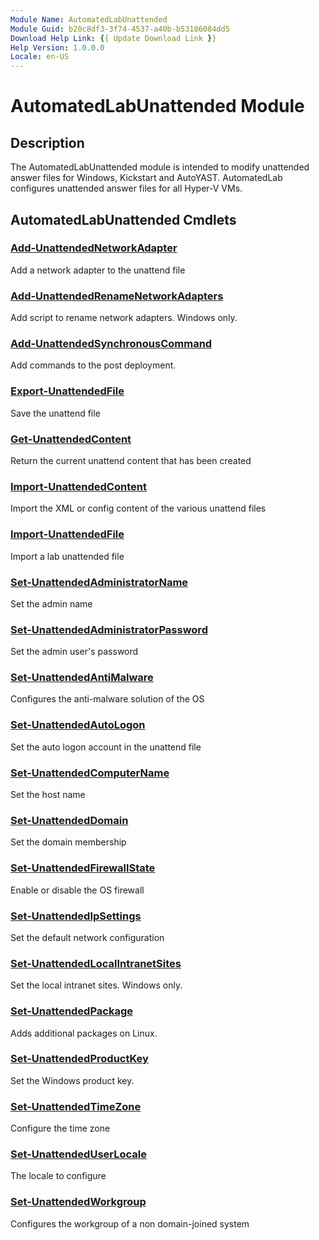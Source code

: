 ```yaml
---
Module Name: AutomatedLabUnattended
Module Guid: b20c8df3-3f74-4537-a40b-b53186084dd5
Download Help Link: {{ Update Download Link }}
Help Version: 1.0.0.0
Locale: en-US
---
```


# AutomatedLabUnattended Module
## Description
The AutomatedLabUnattended module is intended to modify unattended answer files for Windows, Kickstart and AutoYAST. AutomatedLab configures unattended answer files for all Hyper-V VMs.

## AutomatedLabUnattended Cmdlets
### [Add-UnattendedNetworkAdapter](Add-UnattendedNetworkAdapter.md)
Add a network adapter to the unattend file

### [Add-UnattendedRenameNetworkAdapters](Add-UnattendedRenameNetworkAdapters.md)
Add script to rename network adapters.
Windows only.

### [Add-UnattendedSynchronousCommand](Add-UnattendedSynchronousCommand.md)
Add commands to the post deployment.

### [Export-UnattendedFile](Export-UnattendedFile.md)
Save the unattend file

### [Get-UnattendedContent](Get-UnattendedContent.md)
Return the current unattend content that has been created

### [Import-UnattendedContent](Import-UnattendedContent.md)
Import the XML or config content of the various unattend files

### [Import-UnattendedFile](Import-UnattendedFile.md)
Import a lab unattended file

### [Set-UnattendedAdministratorName](Set-UnattendedAdministratorName.md)
Set the admin name

### [Set-UnattendedAdministratorPassword](Set-UnattendedAdministratorPassword.md)
Set the admin user's password

### [Set-UnattendedAntiMalware](Set-UnattendedAntiMalware.md)
Configures the anti-malware solution of the OS

### [Set-UnattendedAutoLogon](Set-UnattendedAutoLogon.md)
Set the auto logon account in the unattend file

### [Set-UnattendedComputerName](Set-UnattendedComputerName.md)
Set the host name

### [Set-UnattendedDomain](Set-UnattendedDomain.md)
Set the domain membership

### [Set-UnattendedFirewallState](Set-UnattendedFirewallState.md)
Enable or disable the OS firewall

### [Set-UnattendedIpSettings](Set-UnattendedIpSettings.md)
Set the default network configuration

### [Set-UnattendedLocalIntranetSites](Set-UnattendedLocalIntranetSites.md)
Set the local intranet sites.
Windows only.

### [Set-UnattendedPackage](Set-UnattendedPackage.md)
Adds additional packages on Linux.

### [Set-UnattendedProductKey](Set-UnattendedProductKey.md)
Set the Windows product key.

### [Set-UnattendedTimeZone](Set-UnattendedTimeZone.md)
Configure the time zone

### [Set-UnattendedUserLocale](Set-UnattendedUserLocale.md)
The locale to configure

### [Set-UnattendedWorkgroup](Set-UnattendedWorkgroup.md)
Configures the workgroup of a non domain-joined system

